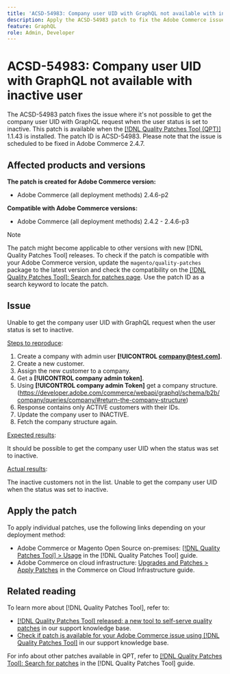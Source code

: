 ```yaml
---
title: 'ACSD-54983: Company user UID with GraphQL not available with inactive user'
description: Apply the ACSD-54983 patch to fix the Adobe Commerce issue where it's not possible to get the company user UID with GraphQL request when the user status is set to inactive.
feature: GraphQL
role: Admin, Developer
---
```

# ACSD-54983: Company user UID with GraphQL not available with inactive user

The ACSD-54983 patch fixes the issue where it's not possible to get the company user UID with GraphQL request when the user status is set to inactive. This patch is available when the [[!DNL Quality Patches Tool (QPT)]](/help/announcements/adobe-commerce-announcements/magento-quality-patches-released-new-tool-to-self-serve-quality-patches.md) 1.1.43 is installed. The patch ID is ACSD-54983. Please note that the issue is scheduled to be fixed in Adobe Commerce 2.4.7.

## Affected products and versions

**The patch is created for Adobe Commerce version:**

* Adobe Commerce (all deployment methods)  2.4.6-p2

**Compatible with Adobe Commerce versions:**

* Adobe Commerce (all deployment methods) 2.4.2 - 2.4.6-p3

>[!NOTE]
>
>The patch might become applicable to other versions with new [!DNL Quality Patches Tool] releases. To check if the patch is compatible with your Adobe Commerce version, update the `magento/quality-patches` package to the latest version and check the compatibility on the [[!DNL Quality Patches Tool]: Search for patches page](https://experienceleague.adobe.com/tools/commerce-quality-patches/index.html). Use the patch ID as a search keyword to locate the patch.

## Issue

Unable to get the company user UID with GraphQL request when the user status is set to inactive.

<u>Steps to reproduce</u>:

1. Create a company with admin user **[!UICONTROL company@test.com]**.
1. Create a new customer.
1. Assign the new customer to a company.
1. Get a **[!UICONTROL company admin token]**.
1. Using **[!UICONTROL company admin Token]** get a company structure.
(<https://developer.adobe.com/commerce/webapi/graphql/schema/b2b/company/queries/company/#return-the-company-structure>)
1. Response contains only ACTIVE customers with their IDs.
1. Update the company user to INACTIVE.
1. Fetch the company structure again.

<u>Expected results</u>:

It should be possible to get the company user UID when the status was set to inactive.

<u>Actual results</u>:

The inactive customers not in the list. Unable to get the company user UID when the status was set to inactive.
 
## Apply the patch

To apply individual patches, use the following links depending on your deployment method:

* Adobe Commerce or Magento Open Source on-premises: [[!DNL Quality Patches Tool] > Usage](https://experienceleague.adobe.com/docs/commerce-operations/tools/quality-patches-tool/usage.html) in the [!DNL Quality Patches Tool] guide.
* Adobe Commerce on cloud infrastructure: [Upgrades and Patches > Apply Patches](https://experienceleague.adobe.com/docs/commerce-cloud-service/user-guide/develop/upgrade/apply-patches.html) in the Commerce on Cloud Infrastructure guide.

## Related reading

To learn more about [!DNL Quality Patches Tool], refer to:

* [[!DNL Quality Patches Tool] released: a new tool to self-serve quality patches](/help/announcements/adobe-commerce-announcements/magento-quality-patches-released-new-tool-to-self-serve-quality-patches.md) in our support knowledge base.
* [Check if patch is available for your Adobe Commerce issue using [!DNL Quality Patches Tool]](/help/support-tools/patches-available-in-qpt-tool/check-patch-for-magento-issue-with-magento-quality-patches.md) in our support knowledge base.

For info about other patches available in QPT, refer to [[!DNL Quality Patches Tool]: Search for patches](https://experienceleague.adobe.com/tools/commerce-quality-patches/index.html) in the [!DNL Quality Patches Tool] guide.